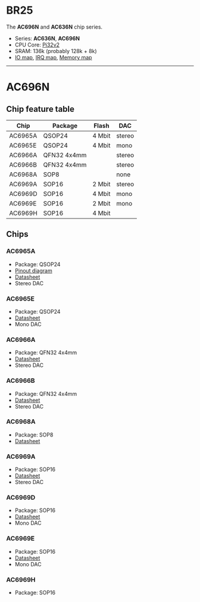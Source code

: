 # BR25

The **AC696N** and **AC636N** chip series.

- Series: **AC636N**, **AC696N**
- CPU Core: [Pi32v2](../../cpu/index.md#pi32)
- SRAM: 136k (probably 128k + 8k)
- [IO map](iomap.md), [IRQ map](irq.md), [Memory map](memmap.md)

--------------------------------------------------------------------------------
# AC696N

## Chip feature table

| Chip    | Package     | Flash    | DAC    |
|---------|-------------|----------|--------|
| AC6965A | QSOP24      | 4 Mbit   | stereo |
| AC6965E | QSOP24      | 4 Mbit   | mono   |
| AC6966A | QFN32 4x4mm |          | stereo |
| AC6966B | QFN32 4x4mm |          | stereo |
| AC6968A | SOP8        |          | none   |
| AC6969A | SOP16       | 2 Mbit   | stereo |
| AC6969D | SOP16       | 4 Mbit   | mono   |
| AC6969E | SOP16       | 2 Mbit   | mono   |
| AC6969H | SOP16       | 4 Mbit   |        |

## Chips

### AC6965A

- Package: QSOP24
- [Pinout diagram](../pinout-diagrams/AC6965A.svg)
- [Datasheet](https://www.lenzetech.com/public/store/pdf/jsggs/AC6965A%C2%A0Datasheet%C2%A0V1.0.pdf)
- Stereo DAC

### AC6965E

- Package: QSOP24
- [Datasheet](https://www.lenzetech.com/public/store/pdf/jsggs/AC6965E%C2%A0Datasheet%C2%A0V1.0.pdf)
- Mono DAC

### AC6966A

- Package: QFN32 4x4mm
- [Datasheet](https://www.lenzetech.com/public/store/pdf/jsggs/AC6966A%C2%A0Datasheet%C2%A0V1.0.pdf)
- Stereo DAC

### AC6966B

- Package: QFN32 4x4mm
- [Datasheet](https://www.lenzetech.com/public/store/pdf/jsggs/AC6966B%C2%A0Datasheet%C2%A0V1.0.pdf)
- Stereo DAC

### AC6968A

- Package: SOP8
- [Datasheet](https://www.lenzetech.com/public/store/pdf/jsggs/AC6968A%C2%A0Datasheet%C2%A0V1.0.pdf)

### AC6969A

- Package: SOP16
- [Datasheet](https://www.lenzetech.com/public/store/pdf/jsggs/AC6969A%C2%A0Datasheet%C2%A0V1.0.pdf)
- Stereo DAC

### AC6969D

- Package: SOP16
- [Datasheet](https://www.lenzetech.com/public/store/pdf/jsggs/AC6969D%C2%A0Datasheet%C2%A0V1.0.pdf)
- Mono DAC

### AC6969E

- Package: SOP16
- [Datasheet](https://www.lenzetech.com/public/store/pdf/jsggs/AC6969E%C2%A0Datasheet%C2%A0V1.0.pdf)
- Mono DAC

### AC6969H

- Package: SOP16
